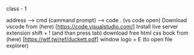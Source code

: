 class - 1

address --> cmd (cammand prompt) --> code . (vs code open)
Download vscode from (here) [https://code.visualstudio.com/]
Install live server extension
shift + ! (and than press tab)
download free html css book from (here) [https://wtf.tw/ref/duckett.pdf]
window logo + E (to open file explorer)